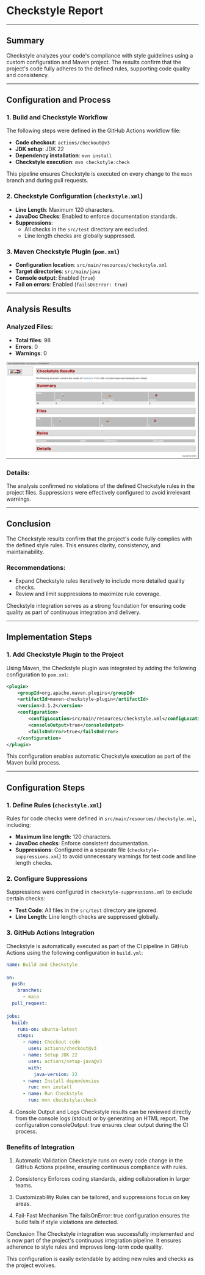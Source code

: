 # Checkstyle Report

---

## Summary
Checkstyle analyzes your code's compliance with style guidelines using a custom configuration and Maven project. The results confirm that the project's code fully adheres to the defined rules, supporting code quality and consistency.

---

## Configuration and Process

### 1. Build and Checkstyle Workflow
The following steps were defined in the GitHub Actions workflow file:

- **Code checkout**: `actions/checkout@v3`
- **JDK setup**: JDK 22
- **Dependency installation**: `mvn install`
- **Checkstyle execution**: `mvn checkstyle:check`

This pipeline ensures Checkstyle is executed on every change to the `main` branch and during pull requests.

### 2. Checkstyle Configuration (`checkstyle.xml`)
- **Line Length**: Maximum 120 characters.
- **JavaDoc Checks**: Enabled to enforce documentation standards.
- **Suppressions**:
    - All checks in the `src/test` directory are excluded.
    - Line length checks are globally suppressed.

### 3. Maven Checkstyle Plugin (`pom.xml`)
- **Configuration location**: `src/main/resources/checkstyle.xml`
- **Target directories**: `src/main/java`
- **Console output**: Enabled (`true`)
- **Fail on errors**: Enabled (`failsOnError: true`)

---

## Analysis Results

### Analyzed Files:
- **Total files**: 98
- **Errors**: 0
- **Warnings**: 0

![CheckStyle](../../images/test_tools/checkstyle/CheckStyle_testitulos.PNG)

### Details:
The analysis confirmed no violations of the defined Checkstyle rules in the project files. Suppressions were effectively configured to avoid irrelevant warnings.

---

## Conclusion
The Checkstyle results confirm that the project's code fully complies with the defined style rules. This ensures clarity, consistency, and maintainability.

### Recommendations:
- Expand Checkstyle rules iteratively to include more detailed quality checks.
- Review and limit suppressions to maximize rule coverage.

Checkstyle integration serves as a strong foundation for ensuring code quality as part of continuous integration and delivery.

---

## Implementation Steps

### 1. Add Checkstyle Plugin to the Project
Using Maven, the Checkstyle plugin was integrated by adding the following configuration to `pom.xml`:

```xml
<plugin>
    <groupId>org.apache.maven.plugins</groupId>
    <artifactId>maven-checkstyle-plugin</artifactId>
    <version>3.1.2</version>
    <configuration>
        <configLocation>src/main/resources/checkstyle.xml</configLocation>
        <consoleOutput>true</consoleOutput>
        <failsOnError>true</failsOnError>
    </configuration>
</plugin>


```
This configuration enables automatic Checkstyle execution as part of the Maven build process.

---

## Configuration Steps

### 1. Define Rules (`checkstyle.xml`)
Rules for code checks were defined in `src/main/resources/checkstyle.xml`, including:

- **Maximum line length**: 120 characters.  
- **JavaDoc checks**: Enforce consistent documentation.  
- **Suppressions**: Configured in a separate file (`checkstyle-suppressions.xml`) to avoid unnecessary warnings for test code and line length checks.

### 2. Configure Suppressions
Suppressions were configured in `checkstyle-suppressions.xml` to exclude certain checks:

- **Test Code**: All files in the `src/test` directory are ignored.  
- **Line Length**: Line length checks are suppressed globally.

### 3. GitHub Actions Integration
Checkstyle is automatically executed as part of the CI pipeline in GitHub Actions using the following configuration in `build.yml`:

```yaml
name: Build and Checkstyle

on:
  push:
    branches:
      - main
  pull_request:

jobs:
  build:
    runs-on: ubuntu-latest
    steps:
      - name: Checkout code
        uses: actions/checkout@v3
      - name: Setup JDK 22
        uses: actions/setup-java@v3
        with:
          java-version: 22
      - name: Install dependencies
        run: mvn install
      - name: Run Checkstyle
        run: mvn checkstyle:check

```
4. Console Output and Logs
   Checkstyle results can be reviewed directly from the console logs (stdout) or by generating an HTML report. The configuration consoleOutput: true ensures clear output during the CI process.

### Benefits of Integration
1. Automatic Validation
   Checkstyle runs on every code change in the GitHub Actions pipeline, ensuring continuous compliance with rules.

2. Consistency
   Enforces coding standards, aiding collaboration in larger teams.

3. Customizability
   Rules can be tailored, and suppressions focus on key areas.

4. Fail-Fast Mechanism
   The failsOnError: true configuration ensures the build fails if style violations are detected.

Conclusion
The Checkstyle integration was successfully implemented and is now part of the project's continuous integration pipeline. It ensures adherence to style rules and improves long-term code quality.

This configuration is easily extendable by adding new rules and checks as the project evolves.